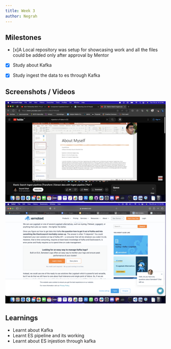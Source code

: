 ```yaml
---
title: Week 3
author: Negrah
---
```


## Milestones

- [x]A Local repository was setup for showcasing work and all the files could be added only after approval by Mentor 
- [x] Study about Kafka 
- [x] Study ingest the data to es through Kafka  


## Screenshots / Videos
<img src='img/18_7.png'/>
<img src='img/20_7.png'/>

## Learnings
- Learnt about Kafka 
- Learnt ES pipeline and its working
- Learnt about ES injestion through kafka 


